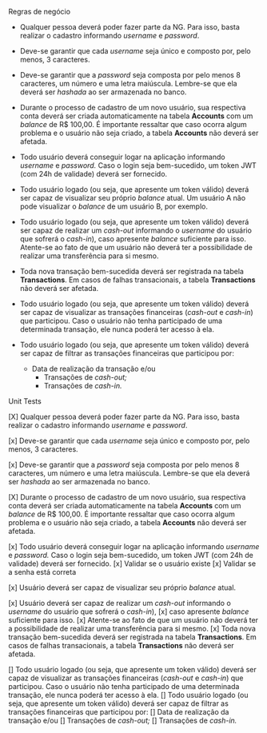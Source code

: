 Regras de negócio

- Qualquer pessoa deverá poder fazer parte da NG. Para isso, basta realizar o cadastro informando _username_ e _password_.

- Deve-se garantir que cada _username_ seja único e composto por, pelo menos, 3 caracteres.

- Deve-se garantir que a _password_ seja composta por pelo menos 8 caracteres, um número e uma letra maiúscula. Lembre-se que ela deverá ser _hashada_ ao ser armazenada no banco.

- Durante o processo de cadastro de um novo usuário, sua respectiva conta deverá ser criada automaticamente na tabela **Accounts** com um _balance_ de R$ 100,00. É importante ressaltar que caso ocorra algum problema e o usuário não seja criado, a tabela **Accounts** não deverá ser afetada.

- Todo usuário deverá conseguir logar na aplicação informando _username_ e _password._ Caso o login seja bem-sucedido, um token JWT (com 24h de validade) deverá ser fornecido.

- Todo usuário logado (ou seja, que apresente um token válido) deverá ser capaz de visualizar seu próprio _balance_ atual. Um usuário A não pode visualizar o _balance_ de um usuário B, por exemplo.

- Todo usuário logado (ou seja, que apresente um token válido) deverá ser capaz de realizar um _cash-out_ informando o _username_ do usuário que sofrerá o _cash-in_), caso apresente _balance_ suficiente para isso. Atente-se ao fato de que um usuário não deverá ter a possibilidade de realizar uma transferência para si mesmo.

- Toda nova transação bem-sucedida deverá ser registrada na tabela **Transactions**. Em casos de falhas transacionais, a tabela **Transactions** não deverá ser afetada.

- Todo usuário logado (ou seja, que apresente um token válido) deverá ser capaz de visualizar as transações financeiras (_cash-out_ e _cash-in_) que participou. Caso o usuário não tenha participado de uma determinada transação, ele nunca poderá ter acesso à ela.

- Todo usuário logado (ou seja, que apresente um token válido) deverá ser capaz de filtrar as transações financeiras que participou por:
  - Data de realização da transação e/ou
    - Transações de _cash-out;_
    - Transações de _cash-in._

Unit Tests

[X] Qualquer pessoa deverá poder fazer parte da NG. Para isso, basta realizar o cadastro informando _username_ e _password_.

[x] Deve-se garantir que cada _username_ seja único e composto por, pelo menos, 3 caracteres.

[x] Deve-se garantir que a _password_ seja composta por pelo menos 8 caracteres, um número e uma letra maiúscula. Lembre-se que ela deverá ser _hashada_ ao ser armazenada no banco.

[X] Durante o processo de cadastro de um novo usuário, sua respectiva conta deverá ser criada automaticamente na tabela **Accounts** com um _balance_ de R$ 100,00. É importante ressaltar que caso ocorra algum problema e o usuário não seja criado, a tabela **Accounts** não deverá ser afetada.

[x] Todo usuário deverá conseguir logar na aplicação informando _username_ e _password._ Caso o login seja bem-sucedido, um token JWT (com 24h de validade) deverá ser fornecido.
[x] Validar se o usuário existe
[x] Validar se a senha está correta

[x] Usuário deverá ser capaz de visualizar seu próprio _balance_ atual.

[x] Usuário deverá ser capaz de realizar um _cash-out_ informando o _username_ do usuário que sofrerá o _cash-in_),
[x] caso apresente _balance_ suficiente para isso.
[x] Atente-se ao fato de que um usuário não deverá ter a possibilidade de realizar uma transferência para si mesmo.
[x] Toda nova transação bem-sucedida deverá ser registrada na tabela **Transactions**. Em casos de falhas transacionais, a tabela **Transactions** não deverá ser afetada.

[] Todo usuário logado (ou seja, que apresente um token válido) deverá ser capaz de visualizar as transações financeiras (_cash-out_ e _cash-in_) que participou. Caso o usuário não tenha participado de uma determinada transação, ele nunca poderá ter acesso à ela.
[] Todo usuário logado (ou seja, que apresente um token válido) deverá ser capaz de filtrar as transações financeiras que participou por:
[] Data de realização da transação e/ou
[] Transações de _cash-out;_
[] Transações de _cash-in._
